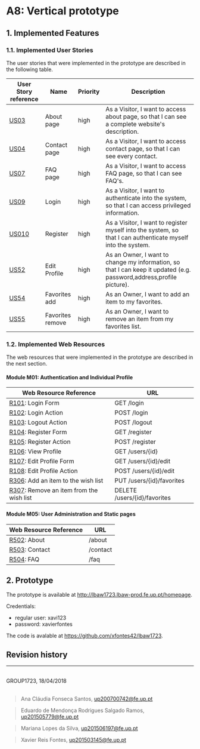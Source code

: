 # A8: Vertical prototype

## 1. Implemented Features

### 1.1. Implemented User Stories

The user stories that were implemented in the prototype are described in the following table.


| User Story reference | Name                   | Priority                   | Description                   |
| -------------------- | ---------------------- | -------------------------- | ----------------------------- |
| [US03](https://github.com/xfontes42/lbaw1723/blob/artefacts/A2/A2.md#21-visitor)               | About page	 | high | As a Visitor, I want to access about page, so that I can see a complete website's description. |
| [US04](https://github.com/xfontes42/lbaw1723/blob/artefacts/A2/A2.md#21-visitor)              | Contact page	 | high | As a Visitor, I want to access contact page, so that I can see every contact. |
| [US07](https://github.com/xfontes42/lbaw1723/blob/artefacts/A2/A2.md#21-visitor)              | FAQ page	 | high | As a Visitor, I want to access FAQ page, so that I can see FAQ's. |
| [US09](https://github.com/xfontes42/lbaw1723/blob/artefacts/A2/A2.md#21-visitor)              | Login	 | high | As a Visitor, I want to authenticate into the system, so that I can access privileged information. |
| [US010](https://github.com/xfontes42/lbaw1723/blob/artefacts/A2/A2.md#21-visitor)              | Register	 | high | As a Visitor, I want to register myself into the system, so that I can authenticate myself into the system. |
| [US52](https://github.com/xfontes42/lbaw1723/blob/artefacts/A2/A2.md#26owner)              | Edit Profile | high | As an Owner, I want to change my information, so that I can keep it updated (e.g. password,address,profile picture). |
| [US54](https://github.com/xfontes42/lbaw1723/blob/artefacts/A2/A2.md#26owner)              | Favorites add | high | As an Owner, I want to add an item to my favorites. |
| [US55](https://github.com/xfontes42/lbaw1723/blob/artefacts/A2/A2.md#26owner)              | Favorites remove | high | As an Owner, I want to remove an item from my favorites list. |


### 1.2. Implemented Web Resources

The web resources that were implemented in the prototype are described in the next section.

#### Module M01: Authentication and Individual Profile

| Web Resource Reference | URL                            |
| ---------------------- | ------------------------------ |
| [R101](https://github.com/xfontes42/lbaw1723/blob/artefacts/A7/A7.md#r101-login-form): Login Form | GET /login |
| [R102](https://github.com/xfontes42/lbaw1723/blob/artefacts/A7/A7.md#r102-login-action): Login Action | POST /login |
| [R103](https://github.com/xfontes42/lbaw1723/blob/artefacts/A7/A7.md#r103-logout-action): Logout Action | POST /logout |
| [R104](https://github.com/xfontes42/lbaw1723/blob/artefacts/A7/A7.md#r104-register-form): Register Form | GET /register |
| [R105](https://github.com/xfontes42/lbaw1723/blob/artefacts/A7/A7.md#r105-register-action): Register Action | POST /register |
| [R106](https://github.com/xfontes42/lbaw1723/blob/artefacts/A7/A7.md#r106-view-profile): View Profile | GET /users/{id} |
| [R107](https://github.com/xfontes42/lbaw1723/blob/artefacts/A7/A7.md#r107-edit-profile-form): Edit Profile Form | GET /users/{id}/edit |
| [R108](https://github.com/xfontes42/lbaw1723/blob/artefacts/A7/A7.md#r108-edit-profile-action): Edit Profile Action | POST  /users/{id}/edit |
| [R306](https://github.com/xfontes42/lbaw1723/blob/artefacts/A7/A7.md#r306-add-an-item-to-the-wish-list): Add an item to the wish list | PUT /users/{id}/favorites |
| [R307](https://github.com/xfontes42/lbaw1723/blob/artefacts/A7/A7.md#r307-remove-an-item-from-the-wish-list): Remove an item from the wish list | DELETE /users/{id}/favorites |


#### Module M05: User Administration and Static pages

| Web Resource Reference | URL                            |
| ---------------------- | ------------------------------ |
| [R502](https://github.com/xfontes42/lbaw1723/blob/artefacts/A7/A7.md#r502-about): About | /about |
| [R503](https://github.com/xfontes42/lbaw1723/blob/artefacts/A7/A7.md#r503-contact): Contact | /contact |
| [R504](https://github.com/xfontes42/lbaw1723/blob/artefacts/A7/A7.md#r504-faq): FAQ | /faq |

## 2. Prototype

The prototype is available at http://lbaw1723.lbaw-prod.fe.up.pt/homepage.

Credentials:

+ regular user: xavi123
+ password: xavierfontes

The code is avalable at https://github.com/xfontes42/lbaw1723.


## Revision history



***

<br>
GROUP1723, 18/04/2018
<br>
<br>

> Ana Cláudia Fonseca Santos, up200700742@fe.up.pt

> Eduardo de Mendonça Rodrigues Salgado Ramos, up201505779@fe.up.pt

> Mariana Lopes da Silva, up201506197@fe.up.pt

> Xavier Reis Fontes, up201503145@fe.up.pt

